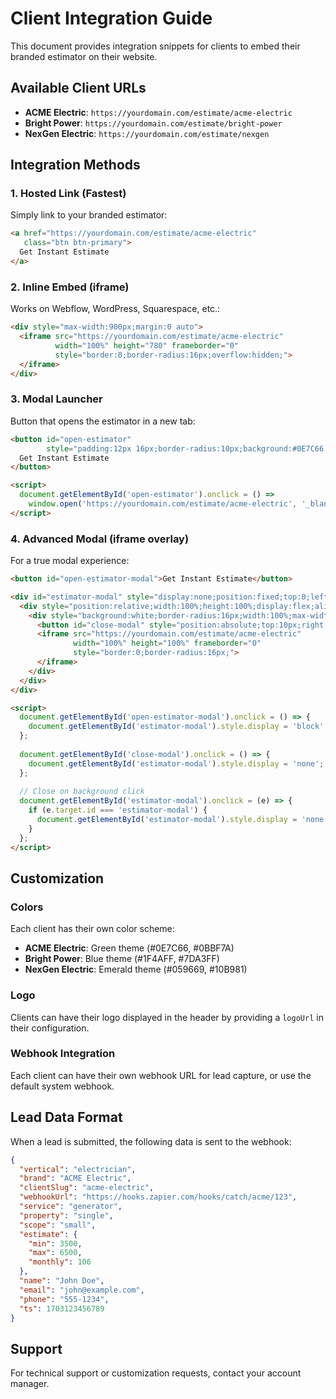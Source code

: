 # Client Integration Guide

This document provides integration snippets for clients to embed their branded estimator on their website.

## Available Client URLs

- **ACME Electric**: `https://yourdomain.com/estimate/acme-electric`
- **Bright Power**: `https://yourdomain.com/estimate/bright-power`
- **NexGen Electric**: `https://yourdomain.com/estimate/nexgen`

## Integration Methods

### 1. Hosted Link (Fastest)

Simply link to your branded estimator:

```html
<a href="https://yourdomain.com/estimate/acme-electric" 
   class="btn btn-primary">
  Get Instant Estimate
</a>
```

### 2. Inline Embed (iframe)

Works on Webflow, WordPress, Squarespace, etc.:

```html
<div style="max-width:900px;margin:0 auto">
  <iframe src="https://yourdomain.com/estimate/acme-electric"
          width="100%" height="780" frameborder="0"
          style="border:0;border-radius:16px;overflow:hidden;">
  </iframe>
</div>
```

### 3. Modal Launcher

Button that opens the estimator in a new tab:

```html
<button id="open-estimator" 
        style="padding:12px 16px;border-radius:10px;background:#0E7C66;color:#fff;font-weight:600">
  Get Instant Estimate
</button>

<script>
  document.getElementById('open-estimator').onclick = () =>
    window.open('https://yourdomain.com/estimate/acme-electric', '_blank', 'noopener,noreferrer');
</script>
```

### 4. Advanced Modal (iframe overlay)

For a true modal experience:

```html
<button id="open-estimator-modal">Get Instant Estimate</button>

<div id="estimator-modal" style="display:none;position:fixed;top:0;left:0;width:100%;height:100%;background:rgba(0,0,0,0.5);z-index:1000;">
  <div style="position:relative;width:100%;height:100%;display:flex;align-items:center;justify-content:center;padding:20px;">
    <div style="background:white;border-radius:16px;width:100%;max-width:900px;height:780px;position:relative;">
      <button id="close-modal" style="position:absolute;top:10px;right:15px;background:none;border:none;font-size:24px;cursor:pointer;z-index:1001;">×</button>
      <iframe src="https://yourdomain.com/estimate/acme-electric"
              width="100%" height="100%" frameborder="0"
              style="border:0;border-radius:16px;">
      </iframe>
    </div>
  </div>
</div>

<script>
  document.getElementById('open-estimator-modal').onclick = () => {
    document.getElementById('estimator-modal').style.display = 'block';
  };
  
  document.getElementById('close-modal').onclick = () => {
    document.getElementById('estimator-modal').style.display = 'none';
  };
  
  // Close on background click
  document.getElementById('estimator-modal').onclick = (e) => {
    if (e.target.id === 'estimator-modal') {
      document.getElementById('estimator-modal').style.display = 'none';
    }
  };
</script>
```

## Customization

### Colors
Each client has their own color scheme:
- **ACME Electric**: Green theme (#0E7C66, #0BBF7A)
- **Bright Power**: Blue theme (#1F4AFF, #7DA3FF)
- **NexGen Electric**: Emerald theme (#059669, #10B981)

### Logo
Clients can have their logo displayed in the header by providing a `logoUrl` in their configuration.

### Webhook Integration
Each client can have their own webhook URL for lead capture, or use the default system webhook.

## Lead Data Format

When a lead is submitted, the following data is sent to the webhook:

```json
{
  "vertical": "electrician",
  "brand": "ACME Electric",
  "clientSlug": "acme-electric",
  "webhookUrl": "https://hooks.zapier.com/hooks/catch/acme/123",
  "service": "generator",
  "property": "single",
  "scope": "small",
  "estimate": {
    "min": 3500,
    "max": 6500,
    "monthly": 106
  },
  "name": "John Doe",
  "email": "john@example.com",
  "phone": "555-1234",
  "ts": 1703123456789
}
```

## Support

For technical support or customization requests, contact your account manager.
